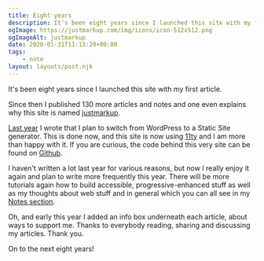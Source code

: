 ```yaml
---
title: Eight years
description: It's been eight years since I launched this site with my first article.
ogImage: https://justmarkup.com/img/icons/icon-512x512.png
ogImageAlt: justmarkup
date: 2020-01-31T11:13:20+00:00
tags:
    - note
layout: layouts/post.njk
---
```


It's been eight years since I launched this site with my first article.

Since then I published 130 more articles and notes and one even explains why this site is named [justmarkup](https://justmarkup.com/log/2018/11/just-markup/).

[Last year](https://justmarkup.com/notes/2019-01-31-seven-years/) I wrote that I plan to switch from WordPress to a Static Site generator. This is done now, and this site is now using [11ty](https://www.11ty.dev/) and I am more than happy with it. If you are curious, the code behind this very site can be found on [Github](https://github.com/justmarkup/blog).

I haven't written a lot last year for various reasons, but now I really enjoy it again and plan to write more frequently this year. There will be more tutorials again how to build accessible, progressive-enhanced stuff as well as my thoughts about web stuff and in general which you can all see in my [Notes section](https://justmarkup.com/note/).

Oh, and early this year I added an info box underneath each article, about ways to support me. Thanks to everybody reading, sharing and discussing my articles. Thank you.

On to the next eight years!